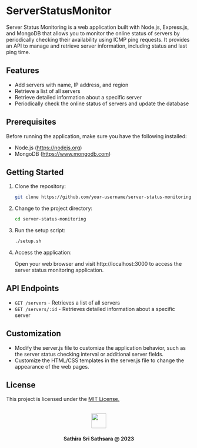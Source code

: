 # ServerStatusMonitor

Server Status Monitoring is a web application built with Node.js, Express.js, and MongoDB that allows you to monitor the online status of servers by periodically checking their availability using ICMP ping requests. It provides an API to manage and retrieve server information, including status and last ping time.

## Features

- Add servers with name, IP address, and region
- Retrieve a list of all servers
- Retrieve detailed information about a specific server
- Periodically check the online status of servers and update the database

## Prerequisites

Before running the application, make sure you have the following installed:

- Node.js (https://nodejs.org)
- MongoDB (https://www.mongodb.com)

## Getting Started

1. Clone the repository:

   ```bash
   git clone https://github.com/your-username/server-status-monitoring.git

2. Change to the project directory:

   ```bash
   cd server-status-monitoring
   
3. Run the setup script:

   ```bash
   ./setup.sh

4. Access the application:

   Open your web browser and visit http://localhost:3000 to access the server status monitoring application.

## API Endpoints

- `GET /servers` - Retrieves a list of all servers
- `GET /servers/:id` - Retrieves detailed information about a specific server

## Customization

- Modify the server.js file to customize the application behavior, such as the server status checking interval or additional server fields.
- Customize the HTML/CSS templates in the server.js file to change the appearance of the web pages.

## License

This project is licensed under the <a href="https://github.com/git/git-scm.com/blob/main/MIT-LICENSE.txt">MIT License.</a>


<br>

<div align="center">
	<img src="https://github.com/SathiraSriSathsara/SathiraSriSathsara/blob/main/icon.png" width="40">
	<h4>Sathira Sri Sathsara @ 2023</h4>
</div>	



